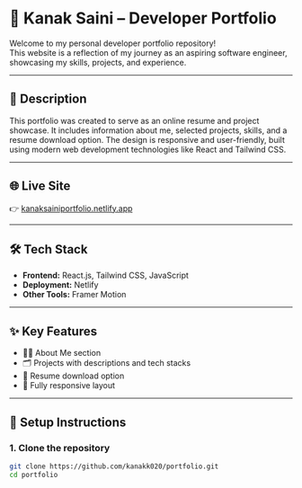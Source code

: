 # 🚀 Kanak Saini – Developer Portfolio

Welcome to my personal developer portfolio repository!  
This website is a reflection of my journey as an aspiring software engineer, showcasing my skills, projects, and experience.

---

## 📌 Description

This portfolio was created to serve as an online resume and project showcase. It includes information about me, selected projects, skills, and a resume download option. The design is responsive and user-friendly, built using modern web development technologies like React and Tailwind CSS.

---

## 🌐 Live Site

👉 [kanaksainiportfolio.netlify.app](https://kanaksainiportfolio.netlify.app/)

---

## 🛠 Tech Stack

- **Frontend:** React.js, Tailwind CSS, JavaScript
- **Deployment:** Netlify
- **Other Tools:** Framer Motion 

---

## ✨ Key Features

- 🧑‍💻 About Me section
- 🗂 Projects with descriptions and tech stacks
- 📝 Resume download option
- 📱 Fully responsive layout

---

## 📁 Setup Instructions

### 1. Clone the repository

```bash
git clone https://github.com/kanakk020/portfolio.git
cd portfolio
